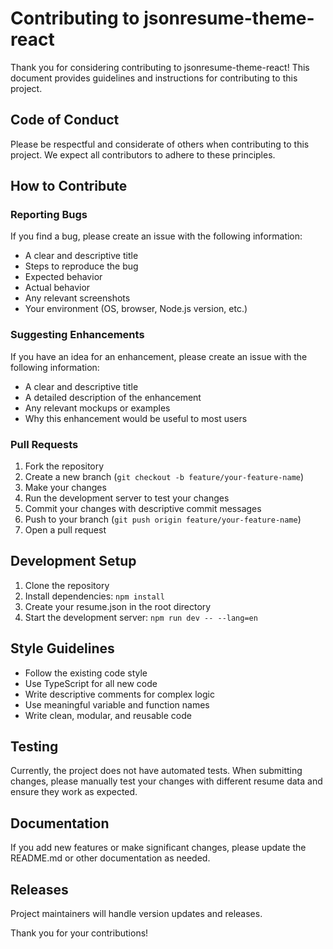 # Contributing to jsonresume-theme-react

Thank you for considering contributing to jsonresume-theme-react! This document provides guidelines and instructions for contributing to this project.

## Code of Conduct

Please be respectful and considerate of others when contributing to this project. We expect all contributors to adhere to these principles.

## How to Contribute

### Reporting Bugs

If you find a bug, please create an issue with the following information:

- A clear and descriptive title
- Steps to reproduce the bug
- Expected behavior
- Actual behavior
- Any relevant screenshots
- Your environment (OS, browser, Node.js version, etc.)

### Suggesting Enhancements

If you have an idea for an enhancement, please create an issue with the following information:

- A clear and descriptive title
- A detailed description of the enhancement
- Any relevant mockups or examples
- Why this enhancement would be useful to most users

### Pull Requests

1. Fork the repository
2. Create a new branch (`git checkout -b feature/your-feature-name`)
3. Make your changes
4. Run the development server to test your changes
5. Commit your changes with descriptive commit messages
6. Push to your branch (`git push origin feature/your-feature-name`)
7. Open a pull request

## Development Setup

1. Clone the repository
2. Install dependencies: `npm install`
3. Create your resume.json in the root directory
4. Start the development server: `npm run dev -- --lang=en`

## Style Guidelines

- Follow the existing code style
- Use TypeScript for all new code
- Write descriptive comments for complex logic
- Use meaningful variable and function names
- Write clean, modular, and reusable code

## Testing

Currently, the project does not have automated tests. When submitting changes, please manually test your changes with different resume data and ensure they work as expected.

## Documentation

If you add new features or make significant changes, please update the README.md or other documentation as needed.

## Releases

Project maintainers will handle version updates and releases.

Thank you for your contributions!
